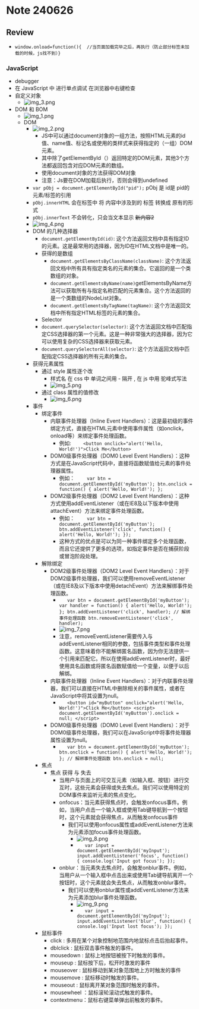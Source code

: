 # Note 240626

## Review
- `window.onload=function(){  //当页面加载完毕之后，再执行（防止部分标签未加载的时候，js找不到）}`
### JavaScript
-  debugger
  - 在 JavaScript 中 进行单点调试 在浏览器中右键检查
- 自定义对象
  - ![img_3.png](img_3.png)
- DOM 和 BOM
  - ![img_1.png](img_1.png)
  - DOM
    - ![img_2.png](img_2.png)
      - JS中可以通过document对象的一组方法，按照HTML元素的id值、name值、标记名或使用的类样式来获得指定的（一组）DOM元素。
      - 其中除了getElementById（）返回特定的DOM元素，其他3个方法都返回包含对应DOM元素的数组。
      - 使用document对象的方法获得DOM对象
      - 注意：Js要在DOM加载后执行，否则会得到undefined
    - `var pObj = document.getElementById("pid");` pObj 是 id是 pid的元素/标签的引用
    - `pObj.innerHTML` 会在标签中 将 内容中涉及到的 标签 转换成 原有的形式
    - `pObj.innerText` 不会转化，只会当文本显示  <s>新内容2</s>
    - ![img_4.png](img_4.png)
    - DOM 的几种选择器
      - `document.getElementById(id)`: 这个方法返回文档中具有指定ID的元素。这是最常用的选择器，因为ID在HTML文档中是唯一的。
      - 获得的是数组
        - `document.getElementsByClassName(className)`: 这个方法返回文档中所有具有指定类名的元素的集合。它返回的是一个类数组的对象。
        - `document.getElementsByName(name)`getElementsByName方法可以获取所有与指定名称匹配的元素集合。这个方法返回的是一个类数组的NodeList对象。
        - `document.getElementsByTagName(tagName)`: 这个方法返回文档中所有指定HTML标签的元素的集合。
      - Selector
      - `document.querySelector(selector)`: 这个方法返回文档中匹配指定CSS选择器的第一个元素。这是一种非常强大的选择器，因为它可以使用复杂的CSS选择器来获取元素。
      - `document.querySelectorAll(selector)`: 这个方法返回文档中匹配指定CSS选择器的所有元素的集合。
    - 获得元素属性
      - 通过 style 属性逐个改
        - 样式名 在 css 中 单词之间用 - 隔开 , 在 js 中用 驼峰式写法
        - ![img_5.png](img_5.png)
      - 通过 class 属性的值修改
        - ![img_6.png](img_6.png)
    - 事件
      - 绑定事件
        - 内联事件处理器（Inline Event Handlers）：这是最初级的事件绑定方式，直接在HTML元素中使用事件属性（如onclick，onload等）来绑定事件处理函数。
          - 例如: `    <button onclick="alert('Hello, World!')">Click Me</button>`
        - DOM0级事件处理器（DOM0 Level Event Handlers）：这种方式是在JavaScript代码中，直接将函数赋值给元素的事件处理器属性。
          - 例如： `    var btn = document.getElementById('myButton');
            btn.onclick = function() {
            alert('Hello, World!');
            };`
        - DOM2级事件处理器（DOM2 Level Event Handlers）：这种方式使用addEventListener（或在IE8及以下版本中使用attachEvent）方法来绑定事件处理函数。
          - 例如： `    var btn = document.getElementById('myButton');
            btn.addEventListener('click', function() {
            alert('Hello, World!');
            });`
          - 这种方式的优点是可以为同一种事件绑定多个处理函数，而且它还提供了更多的选项，如指定事件是否在捕获阶段或冒泡阶段处理。
      - 解除绑定
        - DOM2级事件处理器（DOM2 Level Event Handlers）：对于DOM2级事件处理器，我们可以使用removeEventListener（或在IE8及以下版本中使用detachEvent）方法来解绑事件处理函数。
          - `    var btn = document.getElementById('myButton');
            var handler = function() {
            alert('Hello, World!');
            };
            btn.addEventListener('click', handler);
            // 解绑事件处理函数
            btn.removeEventListener('click', handler);
            `
          - ![img_7.png](img_7.png)
          - 注意，removeEventListener需要传入与addEventListener相同的参数，包括事件类型和事件处理函数。这意味着你不能解绑匿名函数，因为你无法提供一个引用来匹配它。所以在使用addEventListener时，最好使用具名函数或将匿名函数赋值给一个变量，以便于以后解绑。
        - 内联事件处理器（Inline Event Handlers）：对于内联事件处理器，我们可以直接在HTML中删除相关的事件属性，或者在JavaScript中将其设置为null。
          - `    <button id="myButton" onclick="alert('Hello, World!')">Click Me</button>
                 <script>
                document.getElementById('myButton').onclick = null;
                </script>
            `
        - DOM0级事件处理器（DOM0 Level Event Handlers）：对于DOM0级事件处理器，我们可以在JavaScript中将事件处理器属性设置为null。
          - `    var btn = document.getElementById('myButton');
            btn.onclick = function() {
            alert('Hello, World!');
            };
            // 解绑事件处理函数
            btn.onclick = null;
            `
      - 焦点
        - 焦点 获得 与 失去
          - 当用户与页面上的可交互元素（如输入框、按钮）进行交互时，这些元素会获得或失去焦点。我们可以使用特定的DOM事件来监听元素的焦点变化。
          - onfocus：当元素获得焦点时，会触发onfocus事件。例如，当用户点击一个输入框或使用Tab键导航到一个按钮时，这个元素就会获得焦点，从而触发onfocus事件
            - 我们可以使用onfocus属性或addEventListener方法来为元素添加focus事件处理函数。
              - ![img_8.png](img_8.png)
              - `    var input = document.getElementById('myInput');
                input.addEventListener('focus', function() {
                console.log('Input got focus');
                });
                `
          - onblur：当元素失去焦点时，会触发onblur事件。例如，当用户从一个输入框中点击出来或使用Tab键导航离开一个按钮时，这个元素就会失去焦点，从而触发onblur事件。
            - 我们可以使用onblur属性或addEventListener方法来为元素添加blur事件处理函数。
              - ![img_9.png](img_9.png)
              - `    var input = document.getElementById('myInput');
                input.addEventListener('blur', function() {
                console.log('Input lost focus');
                });
                `
      - 鼠标事件
        - click : 多用在某个对象控制地范围内地鼠标点击后抬起事件。
        - dblclick : 鼠标双击事件触发的事件。
        - mousedown : 鼠标上地按钮被按下时触发的事件。
        - mouseup : 鼠标按下后，松开时激发的事件
        - mouseover : 鼠标移动到某对象范围地上方时触发的事件
        - mousemove : 鼠标移动时触发的事件。
        - mouseout : 鼠标离开某对象范围时触发的事件。
        - mousewheel ：鼠标滚轮滚动式触发的事件。
        - contextmenu：鼠标右键菜单弹出前触发的事件。


